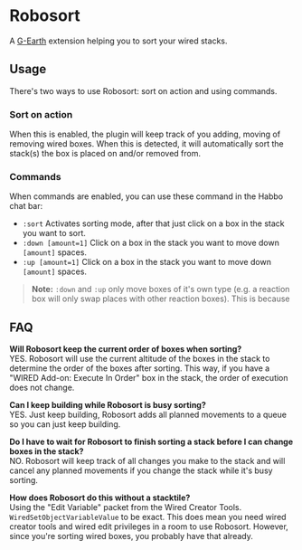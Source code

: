 # Robosort

A [G-Earth](https://github.com/sirjonasxx/G-Earth) extension helping you to sort your wired stacks.

## Usage

There's two ways to use Robosort: sort on action and using commands.

### Sort on action

When this is enabled, the plugin will keep track of you adding, moving of removing wired boxes. When this is detected, it will automatically sort the stack(s) the box is placed on and/or removed from.

### Commands

When commands are enabled, you can use these command in the Habbo chat bar:

- `:sort` Activates sorting mode, after that just click on a box in the stack you want to sort.
- `:down [amount=1]` Click on a box in the stack you want to move down `[amount]` spaces.
- `:up [amount=1]` Click on a box in the stack you want to move down `[amount]` spaces.

> **Note:** `:down` and `:up` only move boxes of it's own type (e.g. a reaction box will only swap places with other reaction boxes). This is because

## FAQ

**Will Robosort keep the current order of boxes when sorting?**\
YES. Robosort will use the current altitude of the boxes in the stack to determine the order of the boxes after sorting. This way, if you have a "WIRED Add-on: Execute In Order" box in the stack, the order of execution does not change.

**Can I keep building while Robosort is busy sorting?**\
YES. Just keep building, Robosort adds all planned movements to a queue so you can just keep building.

**Do I have to wait for Robosort to finish sorting a stack before I can change boxes in the stack?**\
NO. Robosort will keep track of all changes you make to the stack and will cancel any planned movements if you change the stack while it's busy sorting.

**How does Robosort do this without a stacktile?**\
Using the "Edit Variable" packet from the Wired Creator Tools. `WiredSetObjectVariableValue` to be exact. This does mean you need wired creator tools and wired edit privileges in a room to use Robosort. However, since you're sorting wired boxes, you probably have that already.